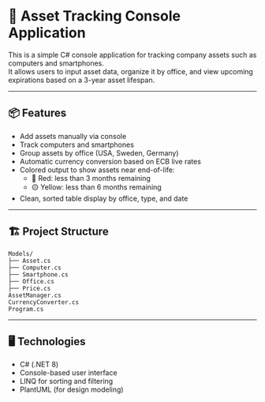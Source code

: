 # 🧾 Asset Tracking Console Application

This is a simple C# console application for tracking company assets such as computers and smartphones.  
It allows users to input asset data, organize it by office, and view upcoming expirations based on a 3-year asset lifespan.

---

## 📦 Features

- Add assets manually via console
- Track computers and smartphones
- Group assets by office (USA, Sweden, Germany)
- Automatic currency conversion based on ECB live rates
- Colored output to show assets near end-of-life:
  - 🔴 Red: less than 3 months remaining
  - 🟡 Yellow: less than 6 months remaining
- Clean, sorted table display by office, type, and date

---

## 🏗️ Project Structure

```text
Models/
├── Asset.cs
├── Computer.cs
├── Smartphone.cs
├── Office.cs
├── Price.cs
AssetManager.cs
CurrencyConverter.cs
Program.cs
```


---

## 🖥️ Technologies

- C# (.NET 8)
- Console-based user interface
- LINQ for sorting and filtering
- PlantUML (for design modeling)


